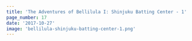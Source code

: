 ```yaml
---
title: 'The Adventures of Bellilula I: Shinjuku Batting Center - 1'
page_number: 17
date: '2017-10-27'
image: 'bellilula-shinjuku-batting-center-1.png'
---
```

